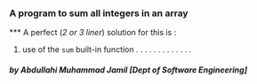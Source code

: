 ### A program to sum all integers in an array

\*\*\* A perfect (_2 or 3 liner_) solution for this is :

1. use of the `sum` built-in function
.
.
.
.
.
.
.
.
.
.
.
.
.

##### by Abdullahi Muhammad Jamil [Dept of Software Engineering]